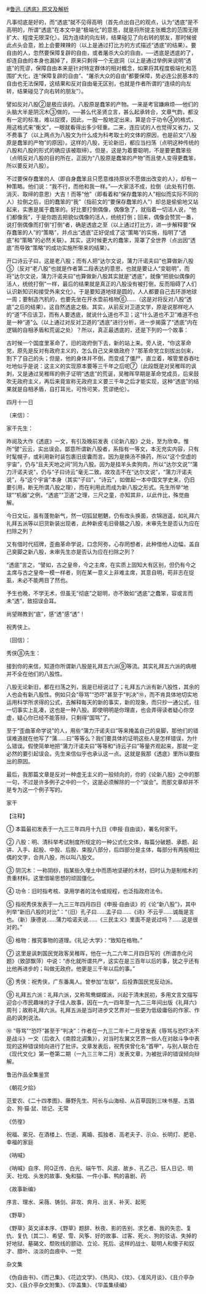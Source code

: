 #[鲁迅《透底》原文及解析](https://www.vrrw.net/wx/7938.html)

凡事彻底是好的，而“透底”就不见得高明（首先点出自己的观点，认为“透底”是不高明的，所谓“透底”在本文中是“极端化”的意思，就是将所提主张概念的范围无限扩大、程度无限深化）。因为连续的向左转，结果碰见了向右转的朋友，那时候彼此点头会意，脸上会要辣辣的（以上是通过打比方的方式描述“透底”的结果）。要自由的人，忽然要保障复辟的自由，或者屠杀大众的自由，──透底是透底的了，却连自由的本身也漏掉了，原来只剩得一个无底洞（以上是通过举例来说明“透底”的荒谬，保障自由本来是针对特定群体的相对概念，如果将其程度极端化和范围扩大化，连“保障复辟的自由”、“屠杀大众的自由”都要保障，势必连公民基本的自由也无法保障，这结果和反对自由毫无区别，也就是作者所谓的“连续的向左转，结果碰见了向右转的朋友”）。



譬如反对八股②是极应该的。八股原是蠢笨的产物。一来是考官嫌麻烦──他们的头脑大半是阴沉木③做的，──甚么代圣贤立言，甚么起承转合，文章气韵，都没有一定的标准，难以捉摸，因此，一股一股地定出来，算是合于功令④的格式，用这格式来“衡文”，一眼就看得出多少轻重。二来，连应试的人也觉得又省力，又不费事了（以上两点为八股文为什么成为科考取士的文体的原因，也是前文“八股原是蠢笨的产物”的原因）。这样的八股，无论新旧，都应当扫荡（点明这种传统的八股和八股的形式的确应该被取缔）。但是，这是为着要聪明，不是要更蠢笨些（点明反对八股的目的所在，正因为“八股原是蠢笨的产物”而且使人变得更蠢笨，所以要反对八股）。

不过要保存蠢笨的人（即自身蠢笨且只愿意维持原状不愿做出改变的人），却有一种策略。他们说：“我不行，而他和我一样。”──大家活不成，拉倒（此处有打倒、消灭、取缔的意思）大吉！而等“他”（即看着和“保存蠢笨的人”相似而实际不同的人）拉倒之后，旧的蠢笨的“我”（指前文的“要保存蠢笨的人”）却总是偷偷地又站起来，实惠是属于蠢笨的。好比要打倒偶像，偶像急了，就指着一切活人说，“他们都像我”，于是你跑去把貌似偶像的活人，统统打倒；回来，偶像会赞赏一番，说打倒偶像而打倒“打倒”者，确是透底之至（以上通过打比方，进一步解释要“保存蠢笨的人”的“策略”，并点出“透底”正好促成了这“策略”的实施，指明了“透底”和“策略”的必然关联）。其实，这时候更大的蠢笨，笼罩了全世界（点出因“透底”而导致“策略”的成功实施所带来的结果）。

开口诗云子曰，这是老八股；而有人把“达尔文说，蒲力汗诺夫曰”也算做新八股⑤（反对“老八股”也就是作者第二段表达的意思，也就是要让人“变聪明”，而将“达尔文说，蒲力汗诺夫曰”也算做新八股其实就是“透底”，就像“把貌似偶像的活人，统统打倒”一样，最后的结果就是真正的八股没有被打倒，反而阻碍了人们认识新知识和接受外来文化）。于是要知道地球是圆的，人人都要自己去环游地球一周；要制造汽机的，也要先坐在开水壶前格物⑥……（这是对将反对八股“透底”之后的结果）。这自然透底之极。其实，从前反对卫道文学，原是说那样吃人的“道”不应该卫，而有人要透底，就说什么道也不卫；这“什么道也不卫”难道不也是一种“道”么（以上通过对反对卫道的“透底”进行分析，进一步揭露了“透底”内在逻辑的自相矛盾和荒诞之处）？所以，真正最透底的，还是下列的一个故事：

古时候一个国度里革命了，旧的政府倒下去，新的站上来。旁人说，“你这革命党，原先是反对有政府主义的，怎么自己又来做政府？”那革命党立刻拔出剑来，割下了自己的头；但是，他的身体并不倒，而变成了僵尸，直立着，喉管里吞吞吐吐地似乎是说：这主义的实现原本要等三千年之后呢⑦（此段既是对吴稚晖的讽刺，又是通过吴稚晖的例子证明“透底”的荒诞，吴稚晖早期是革命党成员，后来鼓吹无政府主义，再后来竟宣称无政府主义要三千年之后才能实现，这种“透底”的结果就是自相矛盾，自打耳光，可怜可笑，荒谬绝伦）。

四月十一日





〔来信〕：

家干先生：

昨阅及大作《透底》一文，有引及晚前发表《论新八股》之处，至为欣幸。惟所“譬”云云，实出误会。鄙意所谓新八股者，系指有一等文，本无充实内容，只有时髦幌子，或利用新时装包裹旧皮囊而言。因为是换汤不换药，所以“这个空虚的宇宙”，仍与“且夫天地之间”同为八股。因为是挂羊头卖狗肉，所以“达尔文说”“蒲力汗诺夫说”，仍与“子曰诗云”毫无二致。故攻击不在“达尔文说”，“蒲力汗诺夫说”，与“这个宇宙”本身（其实“子曰”，“诗云”，如做起一本中国文学史来，仍旧要引用，断无所谓八股之理），而在利用此而成为新八股之形式。先生所举“地球”“机器”之例，“透底”“卫道”之理，三尺之童，亦知其非，以此作比，殊觉曲解。

今日文坛，虽有蓬勃新气，然一切狐鼠魍魉，仍有改头换面，衣锦逍遥，如礼拜六礼拜五派等以旧货新装出现者，此种新皮毛旧骨髓之八股，未审先生是否认为应在扫除之列？

又有借时代招牌，歪曲革命学说，口念阿弥，心存罔想者，此种借他人边幅，盖自己臭脚之新八股，未审先生亦是否认为应在扫除之列？

“透底”言之，“譬如，古之皇帝，今之主席，在实质上固知大有区别，但仍有今之主席与古之皇帝一模一样者，则在某一意义上非难主席，其意自明，苟非志在捉虱，未必不能两目了然也。

予生也晚，不学无术，但虽无“彻底”之聪明，亦不致如“透底”之蠢笨，容或言而未“透”，致招误会耳。

尚望赐教到“底”，感“透”感“透”！

祝秀侠上。



〔回信〕：

秀侠⑧先生：

接到你的来信，知道你所谓新八股是礼拜五六派⑨等流。其实礼拜五六派的病根并不全在他们的八股性。

八股无论新旧，都在扫荡之列，我是已经说过了；礼拜五六派有新八股性，其余的人也会有新八股性。例如只会“辱骂”“恐吓”甚至于“判决”⑩，而不肯具体地切实地运用科学所求得的公式，去解释每天的新的事实，新的现象，而只抄一通公式，往一切事实上乱凑，这也是一种八股。即使明明是你理直，也会弄得读者疑心你空虚，疑心你已经不能答辩，只剩得“国骂”了。

至于“歪曲革命学说”的人，用些“蒲力汗诺夫曰”等来掩盖自己的臭脚，那他们的错误难道就在他写了“蒲……曰”等等么？我们要具体的证明这些人是怎样错误，为什么错误。假使简单地把“蒲力汗诺夫曰”等等和“诗云子曰”等量齐观起来，那就一定必然的要引起误会。先生来信似乎也承认这一点。这就是我那《透底》里所以要指出的原因。

最后，我那篇文章是反对一种虚无主义的一般倾向的，你的《论新八股》之中的那一句，不过是许多例子之中的一个，这是必须解除的一个“误会”。而那文章却并不是专为这一个例子写的。

家干





【注释】

① 本篇最初发表于一九三三年四月十九日《申报·自由谈》，署名何家干。

② 八股：明、清科举考试制度所规定的一种公式化文体，每篇分破题、承题、起讲、入手、起股、中股、后股、束股八部分，后四部分是主体，每部分有两股相比偶的文字，合共八股，所以叫八股文。

③ 阴沉木：一称阴桫，指某些久埋土中而质地坚硬的木材，旧时认为是制棺木的贵重材料。这里借喻思想的顽固僵化。

④ 功令：旧时指考核、录用学者的法令或规程，也泛指政府法令。

⑤ 指祝秀侠发表于一九三三年四月四日《申报·自由谈》的《论“新八股”》，其中列举“新旧八股的对比”：“（旧）孔子曰……孟子曰……《诗》不云乎……诚哉是言也。（新）康德说……蒲力哈诺夫说……《三民主义》里面不是说过吗？……这是很对的。”

⑥ 格物：推究事物的道理。《礼记·大学》：“致知在格物。”

⑦ 这里是讽刺国民党政客吴稚晖，他在一九二六年二月四日写的《所谓赤化问题》（致邵飘萍）中说：“赤化就所谓共产，这实在是三百年以后的事，犹之乎还有比他再进步的；叫做无政府。他更是三千年以后的事。”

⑧ 秀侠：祝秀侠，广东番禺人。曾参加“左联”，后投靠国民党反动派。

⑨ 礼拜五六派：礼拜六派，又称鸳鸯蝴蝶派，兴起于清末民初，多用文言文描写迎合小市民趣味的才子佳人故事，因在一九一四年至一九二三年间出版《礼拜六》周刊；故称礼拜六派。礼拜五派是当时进步文艺界对一些更为低级庸俗的作家、作品的讽刺说法。

⑩ “辱骂”“恐吓”甚至于“判决”：作者在一九三二年十二月曾发表《辱骂与恐吓决不是战斗》一文（后收入《南腔北调集》），对当时左翼文艺界一些人在对敌斗争中表现的这种错误倾向进行了批评。文章发表后，祝秀侠曾化名“首甲”，与别人联合在《现代文化》第一卷第二期（一九三三年二月）发表文章，为被批评的错误倾向辩解。

鲁迅作品全集鉴赏

《朝花夕拾》

范爱农、《二十四孝图》、藤野先生、阿长与山海经、从百草园到三味书屋、五猖会、狗·猫·鼠、琐记、无常

《仿徨》

祝福、弟兄、在酒楼上、伤逝、离婚、孤独者、高老夫子、示众、长明灯、肥皂、幸福的家庭

《呐喊》

《呐喊》自序、阿Q正传、白光、端午节、风波、故乡、孔乙己、狂人日记、明天、社戏、头发的故事、兔和猫、一件小事、鸭的喜剧、药

《故事新编》

序言、理水、采薇、铸剑、非攻、奔月、出关、补天、起死

《野草》

《野草》英文译本序、《野草》题辞、秋夜、影的告别、求乞者、我的失恋、复仇、复仇〔其二〕、希望、雪、风筝、好的故事、过客、死火、狗的驳诘、失掉的好地狱、墓碣文、颓败线的颤动、立论、死后、这样的战士、聪明人和傻子和奴才、腊叶、淡淡的血痕中、一觉

杂文集

《伪自由书》、《而己集》、《花边文学》、《热风》、《坟》、《准风月谈》、《且介亭杂文》、《且介亭杂文附集》、《华盖集》、《华盖集续编》

